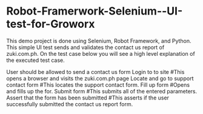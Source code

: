 # Robot-Framerwork-Selenium--UI-test-for-Groworx
This demo project is done using Selenium, Robot Framework, and Python. This simple UI test sends and validates the contact us report of zuki.com.ph. On the test case below you will see a high level explanation of the executed test case.

User should be allowed to send a contact us form
    Login to to site #This opens a browser and visits the zuki.com.ph page
    Locate and go to support contact form #This locates the support contact form.
    Fill up form #Opens and fills up the for.
    Submit form #This submits all of the entered parameters.
    Assert that the form has been submitted #This asserts if the user successfully submitted the contact us report form. 
    
    

